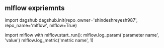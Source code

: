 ## mlflow expriemnts

import dagshub
dagshub.init(repo_owner='shindeshreyesh987', repo_name='mlflow', mlflow=True)

import mlflow
with mlflow.start_run():
  mlflow.log_param('parameter name', 'value')
  mlflow.log_metric('metric name', 1)